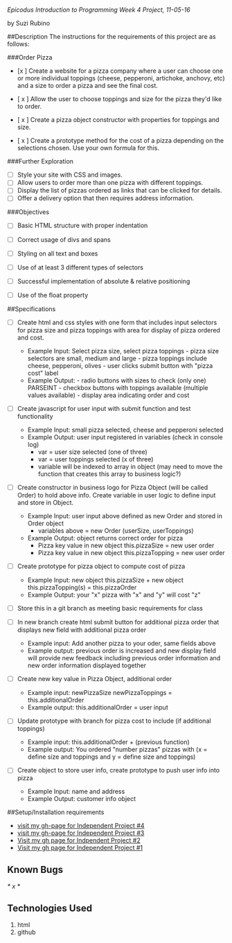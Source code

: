 # 
_*Epicodus Introduction to Programming Week 4 Project, 11-05-16*_

by Suzi Rubino

##Description
The instructions for the requirements of this project are as follows:

###Order Pizza
 - [x ] Create a website for a pizza company where a user can choose one or more individual toppings (cheese, pepperoni, artichoke, anchovy, etc) and a size to order a pizza and see the final cost.

 - [ x ] Allow the user to choose toppings and size for the pizza they'd like to order.

 - [ x ] Create a pizza object constructor with properties for toppings and size.

 - [ x ] Create a prototype method for the cost of a pizza depending on the selections chosen. Use your own formula for this.

###Further Exploration

 - [ ] Style your site with CSS and images.
 - [ ] Allow users to order more than one pizza with different toppings.
 - [ ] Display the list of pizzas ordered as links that can be clicked for details.
 - [ ] Offer a delivery option that then requires address information.

###Objectives
 - [  ] Basic HTML structure with proper indentation
 - [  ] Correct usage of divs and spans
 - [  ] Styling on all text and boxes
 - [  ] Use of at least 3 different types of selectors
 - [  ] Successful implementation of absolute & relative positioning
 - [  ] Use of the float property


##Specifications

- [ ] Create html and css styles with one form that includes input selectors for pizza size and pizza toppings with area for display of pizza ordered and cost.
    -  Example Input: Select pizza size, select pizza toppings
      - pizza size selectors are small, medium and large
      - pizza toppings include cheese, pepperoni, olives
      - user clicks submit button with "pizza cost" label
    -  Example Output:
      - radio buttons with sizes to check (only one) PARSEINT
      - checkbox buttons with toppings available (multiple values available)
      - display area indicating order and cost

- [ ] Create javascript for user input with submit function and test functionality
    - Example Input: small pizza selected, cheese and pepperoni selected
    - Example Output: user input registered in variables (check in console log)
      - var = user size selected (one of three)
      - var = user toppings selected (x of three)
      - variable will be indexed to array in object (may need to move the function that creates this array to business logic?)

 - [ ] Create constructor in business logo for Pizza Object (will be called Order) to hold above info. Create variable in user logic to define input and store in Object.
    - Example Input: user input above defined as new Order and stored in Order object
      - variables above = new Order (userSize, userToppings)
    - Example Output: object returns correct order for pizza
      - Pizza key value in new object this.pizzaSize = new user order
      - Pizza key value in new object this.pizzaTopping = new user order

- [ ] Create prototype for pizza object to compute cost of pizza
    - Example Input: new object this.pizzaSize + new object this.pizzaTopping(s) = this.pizzaOrder
    - Example Output: your "x" pizza with "x" and "y" will cost "z"

- [ ] Store this in a git branch as meeting basic requirements for class

- [ ] In new branch create html submit button for additional pizza order that displays new field with additional pizza order
    - Example input: Add another pizza to your oder, same fields above
    - Example output: previous order is increased and new display field will provide new feedback including previous order information and new order information displayed together

- [ ] Create new key value in Pizza Object, additional order
    - Example input: newPizzaSize newPizzaToppings = this.additionalOrder
    - Example output: this.additionalOrder = user input

- [ ] Update prototype with branch for pizza cost to include (if additional toppings)
    - Example input: this.additionalOrder + (previous function)
    - Example output: You ordered "number pizzas" pizzas with (x = define size and toppings and y = define size and toppings)

- [ ] Create object to store user info, create prototype to push user info into pizza
    - Example Input: name and address
    - Example Output: customer info object

##Setup/Installation requirements
* [visit my gh-page for Independent Project #4](https://suzirubi.github.io/pizza)
* [visit my gh-page for Independent Project #3](https://suzirubi.github.io/ping-pong)
* [Visit my gh page for Indpendent Project #2](https://suzirubi.github.io/Independent-Project-Week-2/)
* [Visit my gh page for Independent Project #1](https://suzirubi.github.io/portfolioFix/)

## Known Bugs
_* x *_


## Technologies Used

1. html
2. github
